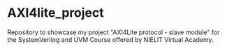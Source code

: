 # AXI4lite_project
Repository to showcase my project "AXI4Lite protocol - slave module" for the SystemVerilog and UVM Course offered by NIELIT Virtual Academy.
